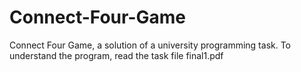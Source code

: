 # Connect-Four-Game
Connect Four Game, a solution of a university programming task.
To understand the program, read the task file final1.pdf
